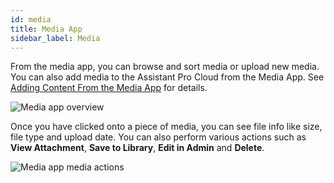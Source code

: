 ```yaml
---
id: media
title: Media App
sidebar_label: Media
---
```


From the media app, you can browse and sort media or upload new media. You can also add media to the Assistant Pro Cloud from the Media App. See [Adding Content From the Media App](../../cloud/libraries/adding-assets/assistant-plugin.md#add-content-via-the-media-app) for details.

![Media app overview](/img/assistant/apps--apps-media--1.jpg)

Once you have clicked onto a piece of media, you can see file info like size, file type and upload date. You can also perform various actions such as **View Attachment**, **Save to Library**, **Edit in Admin** and **Delete**.

![Media app media actions](/img/assistant/apps--apps-media--2.jpg)
